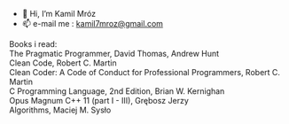 - 👋 Hi, I’m Kamil Mróz
- 📫 e-mail me : kamil7mroz@gmail.com

Books i read:\
The Pragmatic Programmer, David Thomas, Andrew Hunt\
Clean Code, Robert C. Martin\
Clean Coder: A Code of Conduct for Professional Programmers, Robert C. Martin\
C Programming Language, 2nd Edition, Brian W. Kernighan\
Opus Magnum C++ 11 (part I - III), Grębosz Jerzy\
Algorithms, Maciej M. Sysło
